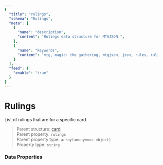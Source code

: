 ```yaml
---
{
  "title": "rulings",
  "schema": "Rulings",
  "meta": [
    {
      "name": "description",
      "content": "Rulings data structure for MTGJSON.",
    },
    {
      "name": "keywords",
      "content": "mtg, magic: the gathering, mtgjson, json, rules, rulings, ruling",
    }
  ],
  "feed": {
    "enable": "true"
  }
}
---
```


# Rulings

List of rulings that are for a specific card.

> Parent structure: [card](../card)  
> Parent property: `rulings`  
> Parent property type: `array(anonymous object)`  
> Property type: `string`

### Data Properties

<Documentation/>
